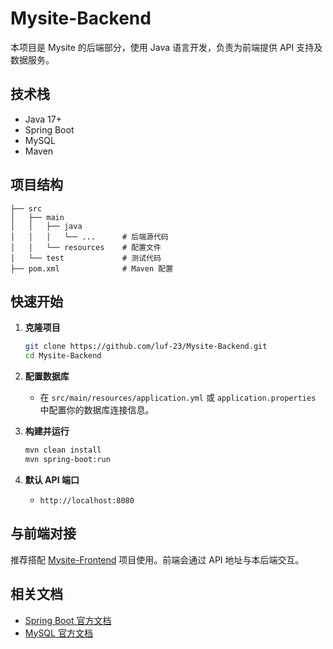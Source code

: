 # Mysite-Backend

本项目是 Mysite 的后端部分，使用 Java 语言开发，负责为前端提供 API 支持及数据服务。

## 技术栈

- Java 17+
- Spring Boot
- MySQL
- Maven

## 项目结构

```shell
├── src
│   ├── main
│   │   ├── java
│   │   │   └── ...      # 后端源代码
│   │   └── resources    # 配置文件
│   └── test             # 测试代码
├── pom.xml              # Maven 配置
```

## 快速开始

1. **克隆项目**
   ```bash
   git clone https://github.com/luf-23/Mysite-Backend.git
   cd Mysite-Backend
   ```
2. **配置数据库**
   - 在 `src/main/resources/application.yml` 或 `application.properties` 中配置你的数据库连接信息。

3. **构建并运行**
   ```bash
   mvn clean install
   mvn spring-boot:run
   ```

4. **默认 API 端口**
   - `http://localhost:8080`

## 与前端对接

推荐搭配 [Mysite-Frontend](https://github.com/luf-23/Mysite-Frontend) 项目使用。前端会通过 API 地址与本后端交互。

## 相关文档

- [Spring Boot 官方文档](https://spring.io/projects/spring-boot)
- [MySQL 官方文档](https://dev.mysql.com/doc/)
